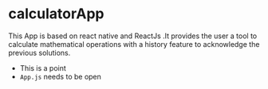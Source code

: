 # calculatorApp
 This App is based on react native and ReactJs .It provides the user a tool to calculate mathematical operations with a history feature to acknowledge the previous solutions.
* This is a point
* ```App.js``` needs to be open
